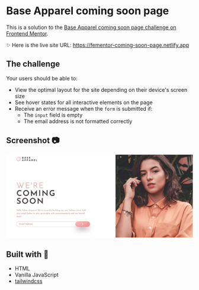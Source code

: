 #  Base Apparel coming soon page

This is a solution to the [Base Apparel coming soon page challenge on Frontend Mentor](https://www.frontendmentor.io/challenges/base-apparel-coming-soon-page-5d46b47f8db8a7063f9331a0).

✨ Here is the live site URL: https://fementor-coming-soon-page.netlify.app

## The challenge

Your users should be able to:

- View the optimal layout for the site depending on their device's screen size
- See hover states for all interactive elements on the page
- Receive an error message when the `form` is submitted if:
  - The `input` field is empty
  - The email address is not formatted correctly

## Screenshot 📷
![](./images/screenshot/coming-soon-page.png)

## Built with 🔧
- HTML
- Vanilla JavaScript
- [tailwindcss](https://tailwindcss.com)
